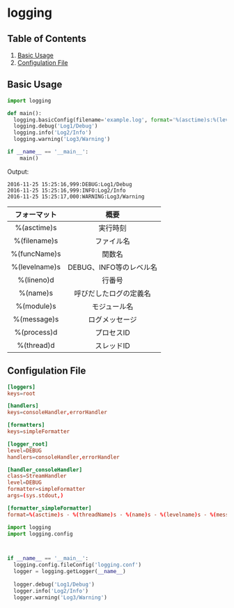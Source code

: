 # logging
  
## Table of Contents
1. [Basic Usage](#basic-usage)
2. [Configulation File](#configulation-file)
  
  
## Basic Usage
```python
import logging

def main():
  logging.basicConfig(filename='example.log', format='%(asctime)s:%(levelname)s:%(message)s', level=logging.DEBUG)
  logging.debug('Log1/Debug')
  logging.info('Log2/Info')
  logging.warning('Log3/Warning')

if __name__ == '__main__':
    main()
```
Output:
```terminal
2016-11-25 15:25:16,999:DEBUG:Log1/Debug
2016-11-25 15:25:16,999:INFO:Log2/Info
2016-11-25 15:25:17,000:WARNING:Log3/Warning
```

|  フォーマット 	|           概要          	|
|:-------------:	|:-----------------------:	|
| %(asctime)s   	| 実行時刻                	|
| %(filename)s  	| ファイル名              	|
| %(funcName)s  	| 関数名                  	|
| %(levelname)s 	| DEBUG、INFO等のレベル名 	|
| %(lineno)d    	| 行番号                  	|
| %(name)s      	| 呼びだしたログの定義名  	|
| %(module)s    	| モジュール名            	|
| %(message)s   	| ログメッセージ          	|
| %(process)d   	| プロセスID              	|
| %(thread)d    	| スレッドID              	|


## Configulation File
```conf
[loggers]
keys=root

[handlers]
keys=consoleHandler,errorHandler

[formatters]
keys=simpleFormatter

[logger_root]
level=DEBUG
handlers=consoleHandler,errorHandler

[handler_consoleHandler]
class=StreamHandler
level=DEBUG
formatter=simpleFormatter
args=(sys.stdout,)

[formatter_simpleFormatter]
format=%(asctime)s - %(threadName)s - %(name)s - %(levelname)s - %(message)s
```

```python
import logging
import logging.config



if __name__ == '__main__':
  logging.config.fileConfig('logging.conf')
  logger = logging.getLogger(__name__)
  
  logger.debug('Log1/Debug')
  logger.info('Log2/Info')
  logger.warning('Log3/Warning')
```
